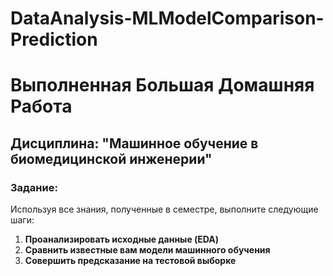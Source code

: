 # DataAnalysis-MLModelComparison-Prediction
# Выполненная Большая Домашняя Работа
## Дисциплина: "Машинное обучение в биомедицинской инженерии"

### Задание:
Используя все знания, полученные в семестре, выполните следующие шаги:
1. **Проанализировать исходные данные (EDA)**
2. **Сравнить известные вам модели машинного обучения**
3. **Совершить предсказание на тестовой выборке**

